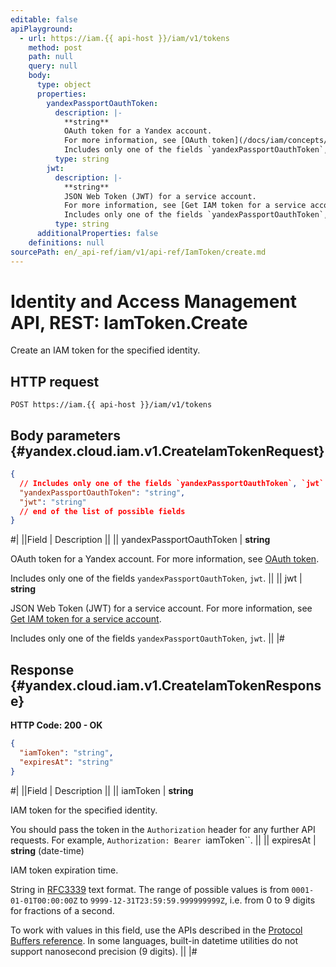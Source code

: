 ```yaml
---
editable: false
apiPlayground:
  - url: https://iam.{{ api-host }}/iam/v1/tokens
    method: post
    path: null
    query: null
    body:
      type: object
      properties:
        yandexPassportOauthToken:
          description: |-
            **string**
            OAuth token for a Yandex account.
            For more information, see [OAuth token](/docs/iam/concepts/authorization/oauth-token).
            Includes only one of the fields `yandexPassportOauthToken`, `jwt`.
          type: string
        jwt:
          description: |-
            **string**
            JSON Web Token (JWT) for a service account.
            For more information, see [Get IAM token for a service account](/docs/iam/operations/iam-token/create-for-sa).
            Includes only one of the fields `yandexPassportOauthToken`, `jwt`.
          type: string
      additionalProperties: false
    definitions: null
sourcePath: en/_api-ref/iam/v1/api-ref/IamToken/create.md
---
```


# Identity and Access Management API, REST: IamToken.Create

Create an IAM token for the specified identity.

## HTTP request

```
POST https://iam.{{ api-host }}/iam/v1/tokens
```

## Body parameters {#yandex.cloud.iam.v1.CreateIamTokenRequest}

```json
{
  // Includes only one of the fields `yandexPassportOauthToken`, `jwt`
  "yandexPassportOauthToken": "string",
  "jwt": "string"
  // end of the list of possible fields
}
```

#|
||Field | Description ||
|| yandexPassportOauthToken | **string**

OAuth token for a Yandex account.
For more information, see [OAuth token](/docs/iam/concepts/authorization/oauth-token).

Includes only one of the fields `yandexPassportOauthToken`, `jwt`. ||
|| jwt | **string**

JSON Web Token (JWT) for a service account.
For more information, see [Get IAM token for a service account](/docs/iam/operations/iam-token/create-for-sa).

Includes only one of the fields `yandexPassportOauthToken`, `jwt`. ||
|#

## Response {#yandex.cloud.iam.v1.CreateIamTokenResponse}

**HTTP Code: 200 - OK**

```json
{
  "iamToken": "string",
  "expiresAt": "string"
}
```

#|
||Field | Description ||
|| iamToken | **string**

IAM token for the specified identity.

You should pass the token in the `Authorization` header for any further API requests.
For example, `Authorization: Bearer `iamToken``. ||
|| expiresAt | **string** (date-time)

IAM token expiration time.

String in [RFC3339](https://www.ietf.org/rfc/rfc3339.txt) text format. The range of possible values is from
`0001-01-01T00:00:00Z` to `9999-12-31T23:59:59.999999999Z`, i.e. from 0 to 9 digits for fractions of a second.

To work with values in this field, use the APIs described in the
[Protocol Buffers reference](https://developers.google.com/protocol-buffers/docs/reference/overview).
In some languages, built-in datetime utilities do not support nanosecond precision (9 digits). ||
|#